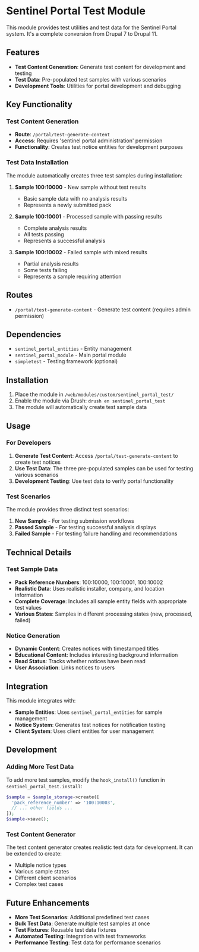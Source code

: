 # Sentinel Portal Test Module

This module provides test utilities and test data for the Sentinel Portal system. It's a complete conversion from Drupal 7 to Drupal 11.

## Features

- **Test Content Generation**: Generate test content for development and testing
- **Test Data**: Pre-populated test samples with various scenarios
- **Development Tools**: Utilities for portal development and debugging

## Key Functionality

### Test Content Generation

- **Route**: `/portal/test-generate-content`
- **Access**: Requires 'sentinel portal administration' permission
- **Functionality**: Creates test notice entities for development purposes

### Test Data Installation

The module automatically creates three test samples during installation:

1. **Sample 100:10000** - New sample without test results
   - Basic sample data with no analysis results
   - Represents a newly submitted pack

2. **Sample 100:10001** - Processed sample with passing results
   - Complete analysis results
   - All tests passing
   - Represents a successful analysis

3. **Sample 100:10002** - Failed sample with mixed results
   - Partial analysis results
   - Some tests failing
   - Represents a sample requiring attention

## Routes

- `/portal/test-generate-content` - Generate test content (requires admin permission)

## Dependencies

- `sentinel_portal_entities` - Entity management
- `sentinel_portal_module` - Main portal module
- `simpletest` - Testing framework (optional)

## Installation

1. Place the module in `/web/modules/custom/sentinel_portal_test/`
2. Enable the module via Drush: `drush en sentinel_portal_test`
3. The module will automatically create test sample data

## Usage

### For Developers

1. **Generate Test Content**: Access `/portal/test-generate-content` to create test notices
2. **Use Test Data**: The three pre-populated samples can be used for testing various scenarios
3. **Development Testing**: Use test data to verify portal functionality

### Test Scenarios

The module provides three distinct test scenarios:

1. **New Sample** - For testing submission workflows
2. **Passed Sample** - For testing successful analysis displays
3. **Failed Sample** - For testing failure handling and recommendations

## Technical Details

### Test Sample Data

- **Pack Reference Numbers**: 100:10000, 100:10001, 100:10002
- **Realistic Data**: Uses realistic installer, company, and location information
- **Complete Coverage**: Includes all sample entity fields with appropriate test values
- **Various States**: Samples in different processing states (new, processed, failed)

### Notice Generation

- **Dynamic Content**: Creates notices with timestamped titles
- **Educational Content**: Includes interesting background information
- **Read Status**: Tracks whether notices have been read
- **User Association**: Links notices to users

## Integration

This module integrates with:
- **Sample Entities**: Uses `sentinel_portal_entities` for sample management
- **Notice System**: Generates test notices for notification testing
- **Client System**: Uses client entities for user management

## Development

### Adding More Test Data

To add more test samples, modify the `hook_install()` function in `sentinel_portal_test.install`:

```php
$sample = $sample_storage->create([
  'pack_reference_number' => '100:10003',
  // ... other fields ...
]);
$sample->save();
```

### Test Content Generator

The test content generator creates realistic test data for development. It can be extended to create:
- Multiple notice types
- Various sample states
- Different client scenarios
- Complex test cases

## Future Enhancements

- **More Test Scenarios**: Additional predefined test cases
- **Bulk Test Data**: Generate multiple test samples at once
- **Test Fixtures**: Reusable test data fixtures
- **Automated Testing**: Integration with test frameworks
- **Performance Testing**: Test data for performance scenarios


